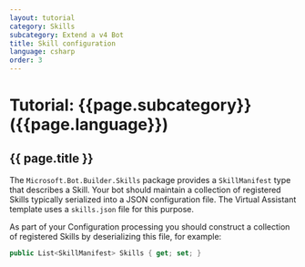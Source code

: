 ```yaml
---
layout: tutorial
category: Skills
subcategory: Extend a v4 Bot
title: Skill configuration
language: csharp
order: 3
---
```


# Tutorial: {{page.subcategory}} ({{page.language}})

## {{ page.title }}

The `Microsoft.Bot.Builder.Skills` package provides a `SkillManifest` type that describes a Skill. Your bot should maintain a collection of registered Skills typically serialized into a JSON configuration file. The Virtual Assistant template uses a `skills.json` file for this purpose.

As part of your Configuration processing you should construct a collection of registered Skills by deserializing this file, for example:

```csharp
public List<SkillManifest> Skills { get; set; }
```